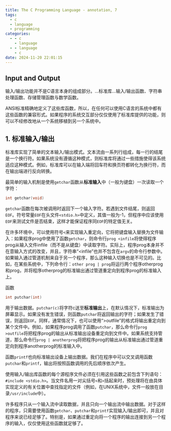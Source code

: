 ```yaml
---
title: The C Programming Language - annotation, 7
tags:
  - c
  - language
  - programming
categories:
  - - c
    - language
  - - language
    - c
date: 2024-11-20 22:01:15
---
```


## Input and Output

输入/输出功能并不是C语言本身的组成部分。...标准库...输入/输出函数、字符串处理函数、存储管理函数与数学函数。

ANSI标准精确地定义了这些库函数，所以，在任何可以使用C语言的系统中都有这些函数的兼容形式。如果程序的系统交互部分仅仅使用了标准库提供的功能，则可以不经修改地从一个系统移植到另一个系统中。

## 1. 标准输入/输出

标准库实现了简单的文本输入/输出模式。文本流由一系列行组成，每一行的结尾是一个换行符。如果系统没有遵循这种模式，则标准库将通过一些措施使得该系统适应这种模式。例如，标准库可以在输入端将回车符和换页符都转化为换行符，而在输出端进行反向转换。

最简单的输入机制是使用`getchar`函数从**标准输入**中（一般为键盘）一次读取一个字符：

```c
int getchar(void)
```

`getchar`函数在每次被调用时返回下一个输入字符。若遇到文件结尾，则返回`EOF`。符号常量`EOF`在头文件`<stdio.h>`中定义，其值一般为-1，但程序中应该使用`EOF`来测试文件是否结束，这样才能保证程序同`EOF`的特定值无关。

在许多环境中，可以使用符号`<`来实现输入重定向，它将把键盘输入替换为文件输入：如果程序prog中使用了函数`getchar`，则命令行`prog <infile`将使得程序prog从输入文件infile（而不是从键盘）中读取字符。实际上，程序prog本身并不在意输入方式的改变，并且，字符串“<infile”也并不包含在`argv`的命令行参数中。如果输入通过管道机制来自于另一个程序，那么这种输入切换也是不可见的。比如，在某些系统中，下列命令行：`other prog | prog`将运行两个程序otherprog和prog，并将程序otherprog的标准输出通过管道重定向到程序prog的标准输入上。

函数

```c
int putchar(int)
```

用于输出数据。`putchar(c)`将字符c送至**标准输出**上，在默认情况下，标准输出为屏幕显示。如果没有发生错误，则函数`putchar`将返回输出的字符；如果发生了错误，则返回`EOF`。同样，通常情况下，也可以使用“>outfile”的格式将输出重定向到某个文件中。例如，如果程序prog调用了函数`putchar`，那么命令行`prog >outfile`将把程序prog的输出从标准输出设备重定向到文件中。如果系统支持管道，那么命令行`prog | anotherprog`将把程序prog的输出从标准输出通过管道重定向到程序anotherprog的标准输入中。

函数`printf`也向标准输出设备上输出数据。我们在程序中可以交叉调用函数`putchar`和`printf`，输出将按照函数调用的先后顺序依次产生。

使用输入/输出库函数的每个源程序文件必须在引用这些函数之前包含下列语句：`#include <stdio.h>`。当文件名用一对尖括号`<`和`>`括起来时，预处理将在由具体实现定义的有关位置中查找指定的文件（例如，在UNIX系统中，文件一般放在目录`/usr/include`中）。

许多程序只从一个输入流中读取数据，并且只向一个输出流中输出数据。对于这样的程序，只需要使用函数`getchar`、`putchar`和`printf`实现输入/输出即可，并且对程序来说已经足够了。特别是，如果通过重定向将一个程序的输出连接到另一个程序的输入，仅仅使用这些函数就足够了。

